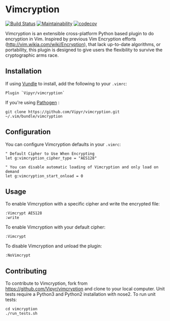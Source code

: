 # Vimcryption

[![Build Status](https://travis-ci.org/Vipyr/vimcryption.svg?branch=master)](https://travis-ci.org/Vipyr/vimcryption)
[![Maintainability](https://api.codeclimate.com/v1/badges/c04c09507b66dc7fa5ad/maintainability)](https://codeclimate.com/github/Vipyr/vimcryption/maintainability)
[![codecov](https://codecov.io/gh/Vipyr/vimcryption/branch/master/graph/badge.svg)](https://codecov.io/gh/Vipyr/vimcryption)

Vimcryption is an extensible cross-platform Python based plugin to do encryption in Vim. Inspired by previous Vim
Encryption efforts (http://vim.wikia.com/wiki/Encryption), that lack up-to-date algorithms, or portability, this plugin
is designed to give users the flexibility to survive the cryptographic arms race.

## Installation

If using [Vundle](https://github.com/VundleVim/Vundle.vim) to install, add the following to your `.vimrc`:

```
Plugin `Vipyr/vimcryption`
```

If you're using [Pathogen](https://github.com/tpope/vim-pathogen) :

```
git clone https://github.com/Vipyr/vimcryption.git ~/.vim/bundle/vimcryption
```

## Configuration

You can configure Vimcryption defaults in your `.vimrc`:

```
" Default Cipher to Use When Encrypting
let g:vimcryption_cipher_type = "AES128"

" You can disable automatic loading of Vimcryption and only load on demand
let g:vimcryption_start_onload = 0
```

## Usage

To enable Vimcryption with a specific cipher and write the encrypted file:

```
:Vimcrypt AES128
:write
```

To enable Vimcryption with your default cipher:

```
:Vimcrypt
```

To disable Vimcryption and unload the plugin:
```
:NoVimcrypt
```

## Contributing

To contribute to Vimcryption, fork from https://github.com/Vipyr/vimcryption and clone to your local computer. Unit
tests require a Python3 and Python2 installation with nose2. To run unit tests:

```
cd vimcryption
./run_tests.sh
```
